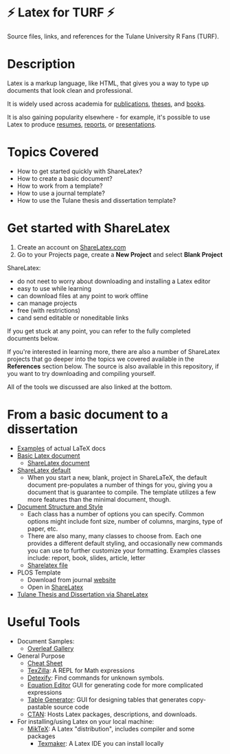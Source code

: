 # :zap: Latex for TURF :zap:
Source files, links, and references for the Tulane University R Fans (TURF).

# Description
Latex is a markup language, like HTML, that gives you a way to type up documents that look clean and professional.

It is widely used across academia for [publications](https://www.overleaf.com/gallery/tagged/academic-journal#.WsJaLujwaUk), [theses](https://www.overleaf.com/gallery/tagged/thesis#.WsJaeujwaUk), and [books](https://www.overleaf.com/gallery/tagged/book#.WsJaZ-jwaUk).

It is also gaining popularity elsewhere - for example, it's possible to use Latex to produce [resumes](https://www.overleaf.com/gallery/tagged/cv#.WsJbnujwaUk), [reports](https://www.overleaf.com/gallery/tagged/report#.WsJb2ujwaUk), or [presentations](https://www.overleaf.com/gallery/tagged/presentation#.WsJbvujwaUk).

# Topics Covered
* How to get started quickly with ShareLatex?
* How to create a basic document?
* How to work from a template?
* How to use a journal template?
* How to use the Tulane thesis and dissertation template?

# Get started with ShareLatex
1. Create an account on [ShareLatex.com](https://www.sharelatex.com)
2. Go to your Projects page, create a **New Project** and select **Blank Project**

ShareLatex:
* do not neet to worry about downloading and installing a Latex editor
* easy to use while learning
* can download files at any point to work offline
* can manage projects
* free (with restrictions)
* cand send editable or noneditable links

If you get stuck at any point, you can refer to the fully completed documents below.

If you're interested in learning more, there are also a number of ShareLatex projects that go deeper into the topics we covered available in the **References** section below. The source is also available in this repository, if you want to try downloading and compiling yourself.

All of the tools we discussed are also linked at the bottom.

# From a basic document to a dissertation
* [Examples](https://www.overleaf.com/latex/examples) of actual LaTeX docs 
* [Basic Latex document](https://github.com/ckearney07/latex-sp17-intro-workshop/blob/master/References/1%20-%20Minimal.tex)
	- [ShareLatex document](https://www.sharelatex.com/read/wngqwdmwpdgg)
* [ShareLatex default](https://github.com/ckearney07/latex-sp17-intro-workshop/blob/master/References/2%20-%20Sharelatex%20Default.tex)
	- When you start a new, blank, project in ShareLaTeX, the default document pre-populates a number of things for you, giving you a document that is guarantee to compile. The template utilizes a few more features than the minimal document, though.
* [Document Structure and Style](https://github.com/ckearney07/LatexIntroWorkshop/blob/master/References/3%20-%20Structure.tex)
	- Each class has a number of options you can specify. Common options might include font size, number of columns, margins, type of paper, etc.
	- There are also many, many classes to choose from. Each one provides a different default styling, and occasionally new commands you can use to further customize your formatting. Examples classes include: report, book, slides, article, letter
	- [Sharelatex file](https://www.sharelatex.com/5382877741jrhqcwmtjwtk)
* PLOS Template
	- Download from journal [website](http://journals.plos.org/plosone/s/latex)
	- Open in [ShareLatex](https://www.sharelatex.com/2634363826pfpttwmpdmrw)
* [Tulane Thesis and Dissertation via ShareLatex](https://www.sharelatex.com/read/fcdfzdrpstfc)

# Useful Tools
* Document Samples:
  * [Overleaf Gallery](https://www.overleaf.com/gallery)
* General Purpose
  * [Cheat Sheet](http://www.math.brown.edu/~jhs/ReferenceCards/LaTeXRefCard.v2.0.pdf)
  * [TexZilla](https://fred-wang.github.io/TeXZilla/): A REPL for Math expressions
  * [Detexify](http://detexify.kirelabs.org/classify.html): Find commands for unknown symbols.
  * [Equation Editor](https://www.codecogs.com/latex/eqneditor.php) GUI for generating code for more complicated expressions
  * [Table Generator](http://www.tablesgenerator.com/): GUI for designing tables that generates copy-pastable source code
  * [CTAN](https://www.ctan.org/pkg): Hosts Latex packages, descriptions, and downloads.
* For installing/using Latex on your local machine:
  * [MikTeX](https://miktex.org/): A Latex "distribution", includes compiler and some packages
    * [Texmaker](http://www.xm1math.net/texmaker/): A Latex IDE you can install locally
